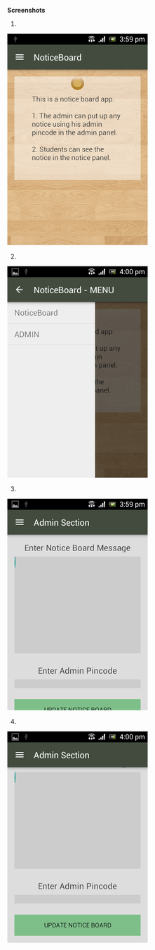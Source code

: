 <b>Screenshots</b>

1. <br>
![Screenshot 1](https://github.com/Asutosh11/NoticeBoard/blob/master/Screenshots/1.png "")

2. <br>
![Screenshot 2](https://github.com/Asutosh11/NoticeBoard/blob/master/Screenshots/2.png "")

3. <br>
![Screenshot 3](https://github.com/Asutosh11/NoticeBoard/blob/master/Screenshots/3.png "")

4. <br>
![Screenshot 2](https://github.com/Asutosh11/NoticeBoard/blob/master/Screenshots/4.png "")

